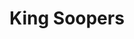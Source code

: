---
title: "King Soopers"
url: /colorado-springs/king-soopers-centennial-boulevard/
shop: Supermarkt
---